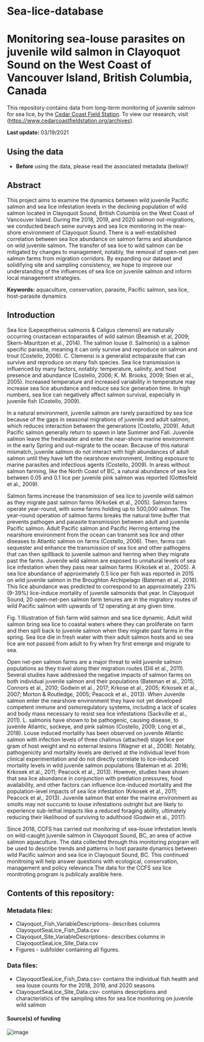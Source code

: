 # Sea-lice-database
# Monitoring sea-louse parasites on juvenile wild salmon in Clayoquot Sound on the West Coast of Vancouver Island, British Columbia, Canada

This repository contains data from long-term monitoring of juvenile salmon for sea lice, by the [Cedar Coast Field Station](https://www.cedarcoastfieldstation.org/). 
To view our research, visit (https://www.cedarcoastfieldstation.org/archives).

**Last update:** 03/19/2021
 
## Using the data
* **Before** using the data, please read the associated metadata (below)!

## Abstract

This project aims to examine the dynamics between wild juvenile Pacific salmon and sea lice infestation levels in the declining population of wild salmon located in Clayoquot Sound, British Columbia on the West Coast of Vancouver Island. During the 2018, 2019, and 2020 salmon out-migrations, we conducted beach seine surveys and sea lice monitoring in the near-shore environment of Clayoquot Sound. There is a well-established correlation between sea lice abundance on salmon farms and abundance on wild juvenile salmon. The transfer of sea lice to wild salmon can be mitigated by changes to management, notably, the removal of open-net pen salmon farms from migration corridors. By expanding our dataset and solidifying site and sampling consistency, we hope to improve our understanding of the influences of sea lice on juvenile salmon and inform local management strategies. 

**Keywords:** aquaculture, conservation, parasite, Pacific salmon, sea lice, host-parasite dynamics

## Introduction

Sea lice (Lepeoptheirus salmonis & Caligus clemensi) are naturally occurring crustacean ectoparasites of wild salmon (Beamish et al, 2009; Skern-Mauritzen et al., 2014). The salmon louse (l. Salmonis) is a salmon specific parasite, meaning it can only survive and reproduce on salmon and trout (Costello, 2006). C. Clemensi is a generalist ectoparasite that can survive and reproduce on many fish species. Sea lice transmission is influenced by many factors, notably: temperature, salinity, and host presence and abundance (Costello, 2006; K. M. Brooks, 2009; Stien et al., 2005). Increased temperature and increased variability in temperature may increase sea lice abundance and reduce sea lice generation time. In high numbers, sea lice can negatively affect salmon survival, especially in juvenile fish (Costello, 2009). 
 
In a natural environment, juvenile salmon are rarely parasitized by sea lice because of the gaps in seasonal migrations of juvenile and adult salmon, which reduces interaction between the generations (Costello, 2009). Adult Pacific salmon generally return to spawn in late Summer and Fall. Juvenile salmon leave the freshwater and enter the near-shore marine environment in the early Spring and out-migrate to the ocean. Because of this natural mismatch, juvenile salmon do not interact with high abundances of adult salmon until they have left the nearshore environment, limiting exposure to marine parasites and infectious agents (Costello, 2009). In areas without salmon farming, like the North Coast of BC, a natural abundance of sea lice between 0.05 and 0.1 lice per juvenile pink salmon was reported (Gottesfeld et al., 2009).
 
Salmon farms increase the transmission of sea lice to juvenile wild salmon as they migrate past salmon farms (Krkošek et al., 2005). Salmon farms operate year-round, with some farms holding up to 500,000 salmon. The year-round operation of salmon farms breaks the natural time buffer that prevents pathogen and parasite transmission between adult and juvenile Pacific salmon. Adult Pacific salmon and Pacific Herring entering the nearshore environment from the ocean can transmit sea lice and other diseases to Atlantic salmon on farms (Costello, 2006). Then, farms can sequester and enhance the transmission of sea lice and other pathogens that can then spillback to juvenile salmon and herring when they migrate past the farms. Juvenile wild salmon are exposed to unnatural levels of sea lice infestation when they pass near salmon farms (Krkošek et al., 2005). A sea lice abundance of approximately 0.5 lice per fish was reported in 2015 on wild juvenile salmon in the Broughton Archipelago (Bateman et al., 2016). This lice abundance was predicted to correspond to an approximately 23% (9-39%) lice-induce mortality of juvenile salmonids that year. In Clayoquot Sound, 20 open-net-pen salmon farm tenures are in the migratory routes of wild Pacific salmon with upwards of 12 operating at any given time.

  
Fig. 1 Illustration of fish farm wild salmon and sea lice dynamic. Adult wild salmon bring sea lice to coastal waters where they can proliferate on farm and then spill back to juvenile salmon when they migrate past farms in the spring. Sea lice die in fresh water with their adult salmon hosts and so sea lice are not passed from adult to fry when fry first emerge and migrate to sea.
 
Open net-pen salmon farms are a major threat to wild juvenile salmon populations as they travel along their migration routes (Dill et al., 2011). Several studies have addressed the negative impacts of salmon farms on both individual juvenile salmon and their populations (Bateman et al., 2015; Connors et al., 2010; Godwin et al., 2017; Krkose et al., 2005; Krkosek et al., 2007;  Morton & Routledge, 2005; Peacock et al., 2013). When Juvenile salmon enter the nearshore environment they have not yet developed competent immune and osmoregulatory systems, including a lack of scales and body mass necessary to resist sea lice infestations (Sackville et al., 2011). L. salmonis have shown to be pathogenic, causing disease, to juvenile Atlantic, sockeye, and pink salmon (Costello, 2009; Long et al., 2018). Louse induced mortality has been observed on juvenile Atlantic salmon with infection levels of three chalimus (attached) stage lice per gram of host weight and no external lesions (Wagner et al., 2008). Notably, pathogenicity and mortality levels are derived at the individual level from clinical experimentation and do not directly correlate to lice-induced mortality levels in wild juvenile salmon populations (Bateman et al. 2016; Krkosek et al., 2011; Peacock et al., 2013). However, studies have shown that sea lice abundance in conjunction with predation pressures, food availability, and other factors can influence lice-induced mortality and the population-level impacts of sea lice infestation (Krkosek et al., 2011; Peacock et al., 2013). Juvenile salmon that enter the marine environment as smolts may not succumb to louse infestations outright but are likely to experience sub-lethal impacts like a reduced foraging ability, ultimately reducing their likelihood of surviving to adulthood (Godwin et al., 2017).

Since 2018, CCFS has carried out monitoring of sea-louse infestation levels on wild-caught juvenile salmon in Clayoquot Sound, BC, an area of active salmon aquaculture. The data collected through this monitoring program will be used to describe trends and patterns in host parasite dynamics between wild Pacific salmon and sea lice in Clayoquot Sound, BC. This continued monitroing will help answer questions with ecological, conservation, management and policy relevance.The data for the CCFS sea lice monitroting program is publicaly avalible here. 

## Contents of this repository:

### Metadata files:
* Clayoquot_Fish_VariableDescriptions- describes columns ClayoquotSeaLice_Fish_Data.csv 
* Clayoquot_Site_VariableDescriptions- describes columns in ClayoquotSeaLice_Site_Data.csv
* Figures - subfolder containing all figures.

### Data files:
* ClayoquotSeaLice_Fish_Data.csv- contains the individual fish health and sea louse counts for the 2018, 2019, and 2020 seasons
* ClayoquotSeaLice_Site_Data.csv- contains descriptions and characteristics of the sampling sites for sea lice monitoring on juvenile wild salmon


#### Source(s) of funding
![image](https://user-images.githubusercontent.com/78099854/111798688-ee05f200-888f-11eb-82a5-68f8d5d34871.png)
